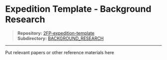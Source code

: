 # Expedition Template - Background Research

> **Repository:** [2FP-expedition-template](https://github.com/two-frontiers-project/2FP-expedition-template)  
> **Subdirectory:** [BACKGROUND_RESEARCH](https://github.com/two-frontiers-project/2FP-expedition-template/tree/main/BACKGROUND_RESEARCH)

---

Put relevant papers or other reference materials here
